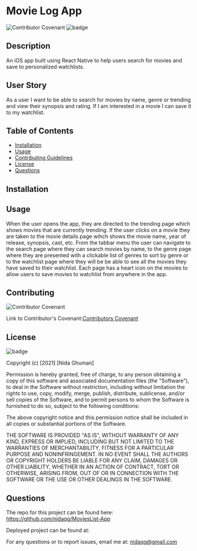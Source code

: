 # Movie Log App

![Contributor Covenant](https://img.shields.io/badge/Contributor%20Covenant-2.0-4baaaa.svg)
![badge](https://img.shields.io/badge/license-MIT-orange)

## Description
An iOS app built using React Native to help users search for movies and save to personalized watchlists.

## User Story

As a user I want to be able to search for movies by name, genre or trending and view their synopsis and rating. If I am interested in a movie I can save it to my watchlist.

## Table of Contents

* [Installation](#installation)
* [Usage](#usage)
* [Contributing Guidelines](#contributing)
* [License](#license)
* [Questions](#questions)

## Installation


## Usage

When the user opens the app, they are directed to the trending page which shows movies that are currently trending. If the user clicks on a movie they are taken to the movie details page wihch shows the movie name, year of release, synopsis, cast, etc. From the tabbar menu the user can navigate to the search page where they can search movies by name, to the genre page where they are presented with a clickable list of genres to sort by genre or to the watchlist page where they will be be able to see all the movies they have saved to their watchlist. Each page has a heart icon on the movies to allow users to save movies to watchlist from anywhere in the app. 

## Contributing

 ![Contributor Covenant](https://img.shields.io/badge/Contributor%20Covenant-2.0-4baaaa.svg)

 Link to Contributor's Covenant:[Contributors Covenant](https://www.contributor-covenant.org/version/2/0/code_of_conduct/) 

 
## License

![badge](https://img.shields.io/badge/license-MIT-orange)
   
Copyright (c) [2021] [Nida Ghuman]

Permission is hereby granted, free of charge, to any person obtaining a copy
of this software and associated documentation files (the "Software"), to deal
in the Software without restriction, including without limitation the rights
to use, copy, modify, merge, publish, distribute, sublicense, and/or sell
copies of the Software, and to permit persons to whom the Software is
furnished to do so, subject to the following conditions:

The above copyright notice and this permission notice shall be included in all
copies or substantial portions of the Software.

THE SOFTWARE IS PROVIDED "AS IS", WITHOUT WARRANTY OF ANY KIND, EXPRESS OR
IMPLIED, INCLUDING BUT NOT LIMITED TO THE WARRANTIES OF MERCHANTABILITY,
FITNESS FOR A PARTICULAR PURPOSE AND NONINFRINGEMENT. IN NO EVENT SHALL THE
AUTHORS OR COPYRIGHT HOLDERS BE LIABLE FOR ANY CLAIM, DAMAGES OR OTHER
LIABILITY, WHETHER IN AN ACTION OF CONTRACT, TORT OR OTHERWISE, ARISING FROM,
OUT OF OR IN CONNECTION WITH THE SOFTWARE OR THE USE OR OTHER DEALINGS IN THE
SOFTWARE. 

## Questions

The repo for this project can be found here: https://github.com/nidaqg/MoviesList-App

Deployed project can be found at: 

For any questions or to report issues, email me at: nidaqg@gmail.com





